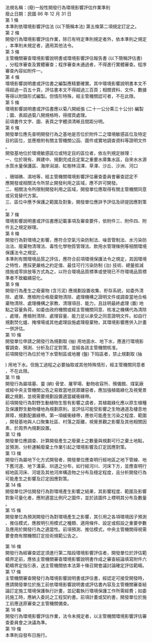 法規名稱：(廢)一般性開發行為環境影響評估作業準則  
廢止日期：民國 86 年 12 月 31 日  
第 1 條  
本準則依環境影響評估法 (以下簡稱本法) 第五條第二項規定訂定之。  
第 2 條  
開發行為環境影響評估作業，除已有特定準則規定者外，依本準則之規定  
，本準則未規定者，適用其他法令。  
第 3 條  
主管機關審查環境影響說明書或環境影響評估報告書 (以下簡稱評估書)  
，分程序審查及實體審查；程序審查未通過者，不得進行實體審查。程序  
審查內容如附件一。  
第 4 條  
環境影響說明書或評估書之編製應精要確實。其中環境影響說明書本文不  
得超過一百五十頁，評估書本文不得超過三百頁；相關資料、文件、數據  
等得以附錄形式編製。但情形特殊，經主管機關認可者，不在此限。  
第 5 條  
環境影響說明書或評估書應以菊八開紙張 (二十一公分乘三十公分) 編製  
；圖、表超過菊八開規格時，得摺頁處理。  
前項書件文字、圖、表頁之字體須清晰且間距分明。  
第 6 條  
開發單位應先查明開發行為之基地是否位於附件二之環境敏感區位及特定  
目的區位，並應檢附有關主管機關公函、圖件或實地調查資料等證明文件  
。  
開發基地位於環境敏感區位或特定目的區位者，依左列規定辦理：  
一、位於現有、興建中、規劃完成且定案之重要水庫集水區，自來水水源  
水質水量保護區、海岸潟湖、紅樹林沼澤、草澤、沙丘、沙洲、河口  


、珊瑚礁、濕地等，經主管機關環境影響評估審查委員會審查認定不  
應開發或相關法令所禁止開發利用之區域，應不許可開發。  
二、相關法令所限制開發利用之區域，開發單位應取得有關主管機關同意  
或另覓替代方案。  
三、區位中應予保護之範圍及對象，開發單位應詳予評估及研提因應對策  
。  
第 7 條  
環境影響說明書或評估書應記載事項及審查要件，依附件三、附件四、附  
件五之規定辦理。  
第 8 條  
開發行為對環境之影響，應符合空氣污染防制法、噪音管制法、水污染防  
治法、廢棄物清理法、毒性化學物質管理法、飲用水管理條例等相關環境  
保護法令之規定。  
本準則有關環境品質之評估，應符合前項環境保護法令之規定，其因環境  
之特性，應採更嚴格之約定值、最佳可行污染防制 (治) 技術、總量抵減  
措施或零排放等方式為之，以符合環境品質標準或使現已不符環境品質標  
準者不致繼續惡化。  
第 9 條  
開發行為產生之廢棄物 (含污泥) 應規劃設置收集、貯存系統，如委外清  
除、處理、應檢附合格廢棄物清除、處理機構之證明文件或調查當地合格  
棄物清除、處理機構之家教、清理項目、能力，且註明最終處理 (置) 地  
點之容量負荷。如委由政府機關或經主管機關同意、核准之機構代為清除  
、處理，應檢附清除、處理容量、能力足以承受之同意證明文件。如自行  
規劃焚化爐、掩埋場或其他處理設施處理廢棄物，其環境影響應併入計畫  
一併評估。  
第 10 條  
開發單位申請之開發行為規劃取 (抽) 用地面水、地下水，應進行環境影  
響調查、預測、分析及訂定對策，並經各該主管機關核准。  
前項開發行為位於地下水管制區或地層 (盤) 下陷區者，禁止規劃取 (抽  


) 用地下水。但施工過程之必要抽取或其他特殊情形，經主管機關同意者  
，不在此限。  
第 11 條  
開發行為屬墳墓、靈 (納) 骨堂、屠宰場、動物收容所、殯儀館、煤氣廠  
或經中央主管機關公告之易致當地民眾嫌惡者，應加強植栽綠化及視覺景  
觀之規劃，並視需要規劃設置適當緩衝綠帶。  
前項開發行為對野生動植物生態有影響之虞者，其植裁綠化應以原生植種  
及保護野生動物棲地為規劃原則，並評估可能受影響之生物通道及棲息地  
屏障，規劃配置綠帶。第一項緩衝綠帶，應依可能產生污染之程度、範圍  
，開發基地與人口聚集社區、村落之距離，視覺景觀之影響及其他相關因  
素，於周界內規劃設置。  
第 12 條  
開發單位應調查、計算開發產生之廢棄土之數量與規劃可行之棄土地點，  
並預測、分析運輸廢棄土作業引起之環境影響及訂定因應對策。  
第 13 條  
開發行為屬地下化方式開發者，開發單位應查明行經地區之地下管線、地  
下舊河道、地下溝渠、圳道之分布，如行經河川、河床下方，並應查明行  
經地區河床、河堤及其他河岸構造物之分布及穩定程度，且分析開發行為  
可能產生之影響及訂定因應對策。  
第 14 條  
開發單位評估開發行為對環境產生影響之結果，其影響程度、範圍及影響  
對象可量化者，應附適當比例尺之圖件，並於該圖件上標明其分布及數量  
。  
第 15 條  
開發單位為預測開發行為對環境產生之影響，其引用之各項環境因子預測  
、推估模式，應敘明引用模式之種類、適用條件、設定或假設之重要參數  
及應用於開發行為之適當性。前項預測、推估模式，中央主管機關得視需  
要會商有關機關訂定技術規範公告之。  


第 16 條  
開發行為經審查認定須進行第二階段環境影響評估者，開發單位於評估範  
疇界定前，應依主管機關審查環境影響說明書作成之審查結論填寫附件六  
範疇界定指引表，送主管機關依本法第十條召開會議討論確定評估範疇。  
第 17 條  
主管機關審查開發行為環境影響說明書或評估書，經認定可接受開發時，  
應請開發單位於施工前依環境影響說明書或評估書內容及主管機關審查結  
論訂定施工環境保護執行計畫，並記載執行環境保護工作所需經費；如委  
託施工時，應納入委託之工程契約書。前項計畫或契約書，開發單位於施  
工前應送原審查之主管機關備查。  
第 18 條  
開發行為環境影響評估作業，法令未規定者，以主管機關環境影響評估審  
查委員會之決議為準。  
第 19 條  
本準則自發布日施行。  


